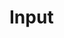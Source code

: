 # Input

<br>

<div>
  <ot-space>
    <div>
      <ot-input placeholder="请输入......" />
    </div>
  </ot-space>
</div>

<script setup>
  import { ref } from 'vue'
  // const show = ref(false)
  // const onChange = (e) => {
  //   // console.log('onchange', e.detail)
  //   // value.value = !e.detail
  // }
</script>

